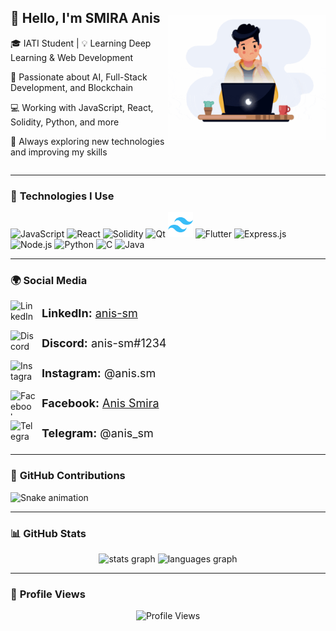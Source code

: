 <div style="display: flex; justify-content: space-between; align-items: center; width: 100%;">
  <div style="flex: 1; text-align: left;">
    <h2>👋 Hello, I'm <strong>SMIRA Anis</strong></h2>
    <p>🎓 IATI Student | 💡 Learning Deep Learning & Web Development</p>
    <p>🚀 Passionate about AI, Full-Stack Development, and Blockchain</p>
    <p>💻 Working with JavaScript, React, Solidity, Python, and more</p>
    <p>🌱 Always exploring new technologies and improving my skills</p>
  </div>
  <div style="flex: 1; text-align: right;">
    <img height="200" src="illus.gif" alt="Coding Illustration" />
  </div>
</div>

---

### 🚀 **Technologies I Use**

<div align="left">
  <img src="https://cdn.jsdelivr.net/gh/devicons/devicon/icons/javascript/javascript-original.svg" height="40" alt="JavaScript" />
  <img src="https://cdn.jsdelivr.net/gh/devicons/devicon/icons/react/react-original.svg" height="40" alt="React" />
  <img src="https://cdn.jsdelivr.net/gh/devicons/devicon/icons/solidity/solidity-plain.svg" height="40" alt="Solidity" />
  <img src="https://cdn.jsdelivr.net/gh/devicons/devicon/icons/qt/qt-original.svg" height="40" alt="Qt" />
  <img src="https://raw.githubusercontent.com/devicons/devicon/master/icons/tailwindcss/tailwindcss-original.svg" height="40" alt="TailwindCSS" />
  <img src="https://cdn.jsdelivr.net/gh/devicons/devicon/icons/flutter/flutter-original.svg" height="40" alt="Flutter" />
  <img src="https://cdn.jsdelivr.net/gh/devicons/devicon/icons/express/express-original.svg" height="40" alt="Express.js" />
  <img src="https://cdn.jsdelivr.net/gh/devicons/devicon/icons/nodejs/nodejs-original.svg" height="40" alt="Node.js" />
  <img src="https://cdn.jsdelivr.net/gh/devicons/devicon/icons/python/python-original.svg" height="40" alt="Python" />
  <img src="https://cdn.jsdelivr.net/gh/devicons/devicon/icons/c/c-original.svg" height="40" alt="C" />
  <img src="https://cdn.jsdelivr.net/gh/devicons/devicon/icons/java/java-original.svg" height="40" alt="Java" />
</div>

---

### 🌍 **Social Media**

<div align="left">
  <div style="display: flex; align-items: center; gap: 10px; margin-bottom: 8px;">
    <img src="https://cdn.jsdelivr.net/gh/devicons/devicon/icons/linkedin/linkedin-original.svg" width="40" height="40" alt="LinkedIn" />
    <span style="font-size: 18px;"><strong>LinkedIn:</strong> <a href="https://www.linkedin.com/in/anis-sm" target="_blank">anis-sm</a></span>
  </div>

  <div style="display: flex; align-items: center; gap: 10px; margin-bottom: 8px;">
    <img src="https://upload.wikimedia.org/wikipedia/en/9/98/Discord_logo.svg" width="40" height="40" alt="Discord" />
    <span style="font-size: 18px;"><strong>Discord:</strong> anis-sm#1234</span>
  </div>

  <div style="display: flex; align-items: center; gap: 10px; margin-bottom: 8px;">
    <img src="https://upload.wikimedia.org/wikipedia/commons/a/a5/Instagram_icon.png" width="40" height="40" alt="Instagram" />
    <span style="font-size: 18px;"><strong>Instagram:</strong> @anis.sm</span>
  </div>

  <div style="display: flex; align-items: center; gap: 10px; margin-bottom: 8px;">
    <img src="https://upload.wikimedia.org/wikipedia/commons/5/51/Facebook_f_logo_%282019%29.svg" width="40" height="40" alt="Facebook" />
    <span style="font-size: 18px;"><strong>Facebook:</strong> <a href="https://www.facebook.com/anis-sm" target="_blank">Anis Smira</a></span>
  </div>
  
  <div style="display: flex; align-items: center; gap: 10px; margin-bottom: 8px;">
    <img src="https://upload.wikimedia.org/wikipedia/commons/8/82/Telegram_logo.svg" width="40" height="40" alt="Telegram" />
    <span style="font-size: 18px;"><strong>Telegram:</strong> @anis_sm</span>
  </div>
</div>

---

### 🐍 **GitHub Contributions**
![Snake animation](https://raw.githubusercontent.com/anis-sm/anis-sm/output/snake.svg)

---

### 📊 **GitHub Stats**
<div align="center">
  <img src="https://github-readme-stats.vercel.app/api?username=anis-sm&hide_title=false&hide_rank=false&show_icons=true&include_all_commits=true&count_private=true&disable_animations=false&theme=dracula&locale=en&hide_border=false&order=1" height="150" alt="stats graph"  />
  <img src="https://github-readme-stats.vercel.app/api/top-langs?username=anis-sm&locale=en&hide_title=false&layout=compact&card_width=320&langs_count=5&theme=dracula&hide_border=false&order=2" height="150" alt="languages graph"  />
</div>

---

### 🎉 **Profile Views**
<div align="center">
  <img src="https://profile-counter.glitch.me/anis-sm/count.svg?" alt="Profile Views" />
</div>
